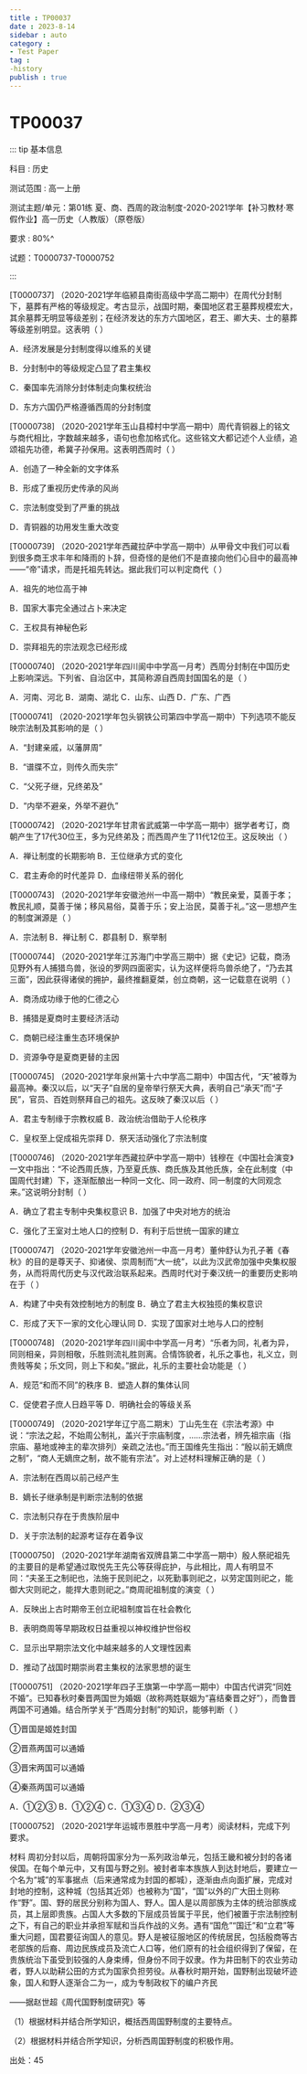 ```yaml
---
title : TP00037
date : 2023-8-14
sidebar : auto
category : 
- Test Paper
tag : 
-history
publish : true
---
```

# TP00037

::: tip 基本信息

科目 : 历史

测试范围 : 高一上册

测试主题/单元：第01练 夏、商、西周的政治制度-2020-2021学年【补习教材·寒假作业】高一历史（人教版）（原卷版）

要求 : 80%^

试题：T0000737-T0000752

::: 

[T0000737] （2020-2021学年临颍县南街高级中学高二期中）在周代分封制下，墓葬有严格的等级规定。考古显示，战国时期，秦国地区君王墓葬规模宏大，其余墓葬无明显等级差别；在经济发达的东方六国地区，君王、卿大夫、士的墓葬等级差别明显。这表明（  ）

A．经济发展是分封制度得以维系的关键

B．分封制中的等级规定凸显了君主集权

C．秦国率先消除分封体制走向集权统治

D．东方六国仍严格遵循西周的分封制度

[T0000738] （2020-2021学年玉山县樟村中学高一期中）周代青铜器上的铭文与商代相比，字数越来越多，语句也愈加格式化。这些铭文大都记述个人业绩，追颂祖先功德，希冀子孙保用。这表明西周时（  ）

A．创造了一种全新的文字体系

B．形成了重视历史传承的风尚

C．宗法制度受到了严重的挑战

D．青铜器的功用发生重大改变

[T0000739] （2020-2021学年西藏拉萨中学高一期中）从甲骨文中我们可以看到很多商王求丰年和降雨的卜辞，但奇怪的是他们不是直接向他们心目中的最高神——“帝”请求，而是托祖先转达。据此我们可以判定商代（  ）

A．祖先的地位高于神

B．国家大事完全通过占卜来决定

C．王权具有神秘色彩

D．崇拜祖先的宗法观念已经形成

[T0000740] （2020-2021学年四川阆中中学高一月考）西周分封制在中国历史上影响深远。下列省、自治区中，其简称源自西周封国国名的是（  ）

A．河南、河北    B．湖南、湖北    C．山东、山西    D．广东、广西

[T0000741] （2020-2021学年包头钢铁公司第四中学高一期中）下列选项不能反映宗法制及其影响的是（  ）

A．“封建亲戚，以藩屏周”

B．“谱牒不立，则传久而失宗”

C．“父死子继，兄终弟及”

D．“内举不避亲，外举不避仇”

[T0000742] （2020-2021学年甘肃省武威第一中学高一期中）据学者考订，商朝产生了17代30位王，多为兄终弟及；而西周产生了11代12位王。这反映出（  ）

A．禅让制度的长期影响	B．王位继承方式的变化

C．君主寿命的时代差异	D．血缘纽带关系的弱化

[T0000743] （2020-2021学年安徽池州一中高一期中）“教民亲爱，莫善于孝；教民礼顺，莫善于悌；移风易俗，莫善于乐；安上治民，莫善于礼。”这一思想产生的制度渊源是（  ）

A．宗法制	B．禅让制	C．郡县制	D．察举制

[T0000744] （2020-2021学年江苏海门中学高三期中）据《史记》记载，商汤见野外有人捕猎鸟兽，张设的罗网四面密实，认为这样便将鸟兽杀绝了，“乃去其三面”，因此获得诸侯的拥护，最终推翻夏桀，创立商朝，这一记载意在说明（  ）

A．商汤成功缘于他的仁德之心

B．捕猎是夏商时主要经济活动

C．商朝已经注重生态环境保护

D．资源争夺是夏商更替的主因

[T0000745] （2020-2021学年泉州第十六中学高二期中）中国古代，“天”被尊为最高神。秦汉以后，以“天子”自居的皇帝举行祭天大典，表明自己“承天”而“子民”，官员、百姓则祭拜自己的祖先。这反映了秦汉以后（  ）

A．君主专制缘于宗教权威	B．政治统治借助于人伦秩序

C．皇权至上促成祖先崇拜	D．祭天活动强化了宗法制度

[T0000746] （2020-2021学年西藏拉萨中学高一期中）钱穆在《中国社会演变》一文中指出：“不论西周氏族，乃至夏氏族、商氏族及其他氏族，全在此制度（中国周代封建）下，逐渐酝酿出一种同一文化、同一政府、同一制度的大同观念来。”这说明分封制（  ）

A．确立了君主专制中央集权意识	B．加强了中央对地方的统治

C．强化了王室对土地人口的控制	D．有利于后世统一国家的建立

[T0000747] （2020-2021学年安徽池州一中高一月考）董仲舒认为孔子著《春秋》的目的是尊天子、抑诸侯、崇周制而“大一统”，以此为汉武帝加强中央集权服务，从而将周代历史与汉代政治联系起来。西周时代对于秦汉统一的重要历史影响在于（  ）

A．构建了中央有效控制地方的制度	B．确立了君主大权独揽的集权意识

C．形成了天下一家的文化心理认同	D．实现了国家对土地与人口的控制

[T0000748] （2020-2021学年四川阆中中学高一月考）“乐者为同，礼者为异，同则相亲，异则相敬，乐胜则流礼胜则离。合情饰貌者，礼乐之事也，礼义立，则贵贱等矣；乐文同，则上下和矣。”据此，礼乐的主要社会功能是（  ）

A．规范“和而不同”的秩序	B．塑造人群的集体认同

C．促使君子庶人日趋平等	D．明确社会的等级关系

[T0000749] （2020-2021学年辽宁高二期末）丁山先生在《宗法考源》中说：“宗法之起，不始周公制礼，盖兴于宗庙制度，……宗法者，辨先祖宗庙（指宗庙、墓地或神主的辈次排列）亲疏之法也。”而王国维先生指出：“殷以前无嫡庶之制”，“商人无嫡庶之制，故不能有宗法”。对上述材料理解正确的是（  ）

A．宗法制在西周以前己经产生

B．嫡长子继承制是判断宗法制的依据

C．宗法制只存在于贵族阶层中

D．关于宗法制的起源考证存在着争议

[T0000750] （2020-2021学年湖南省双牌县第二中学高一期中）殷人祭祀祖先的主要目的是希望通过取悦先王先公等获得庇护，与此相比，周人有明显不同：“夫圣王之制祀也，法施于民则祀之，以死勤事则祀之，以劳定国则祀之，能御大灾则祀之，能捍大患则祀之。”商周祀祖制度的演变（  ）

A．反映出上古时期帝王创立祀祖制度旨在社会教化

B．表明商周等早期政权日益重视以神权维护世俗权

C．显示出早期宗法文化中越来越多的人文理性因素

D．推动了战国时期崇尚君主集权的法家思想的诞生

[T0000751] （2020-2021学年四子王旗第一中学高一期中）中国古代讲究“同姓不婚”。已知春秋时秦晋两国世为婚姻（故称两姓联姻为“喜结秦晋之好”），而鲁晋两国不可通婚。结合所学关于“西周分封制”的知识，能够判断（  ）

①晋国是姬姓封国

②晋燕两国可以通婚

③晋宋两国可以通婚

④秦燕两国可以通婚

A．①②③	B．①②④	C．①③④	D．②③④

[T0000752] （2020-2021学年运城市景胜中学高一月考）阅读材料，完成下列要求。

材料 周初分封以后，周朝将国家分为一系列政治单元，包括王畿和被分封的各诸侯国。在每个单元中，又有国与野之别。被封者率本族族人到达封地后，要建立一个名为“城”的军事据点（后来通常成为封国的都城），逐渐由点向面扩展，完成对封地的控制，这种城（包括其近郊）也被称为“国”，“国”以外的广大田土则称作“野”。国、野的居民分别称为国人、野人。国人是以周部族为主体的统治部族成员，其上层即贵族。占国人大多数的下层成员皆属于平民，他们被置于宗法制控制之下，有自己的职业并承担军赋和当兵作战的义务。遇有“国危”“国迁”和“立君”等重大问题，国君要征询国人的意见。野人是被征服地区的传统居民，包括殷商等古老部族的后裔、周边民族成员及流亡人口等，他们原有的社会组织得到了保留，在贵族统治下虽受到较强的人身束缚，但身份不同于奴隶。作为井田制下的农业劳动者，野人以助耕公田的方式为国家负担劳役。从春秋时期开始，国野制出现破坏迹象，国人和野人逐渐合二为一，成为专制政权下的编户齐民

——据赵世超《周代国野制度研究》等

（1）根据材料并结合所学知识，概括西周国野制度的主要特点。

（2）根据材料并结合所学知识，分析西周国野制度的积极作用。



















出处：45